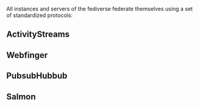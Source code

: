 All instances and servers of the fediverse federate themselves using a set of standardized protocols:

## ActivityStreams

## Webfinger

## PubsubHubbub

## Salmon



